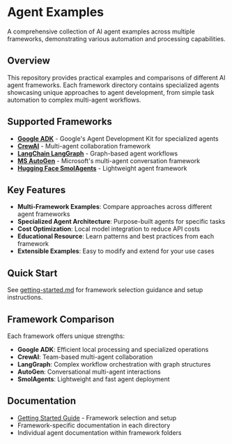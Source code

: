 # Agent Examples

A comprehensive collection of AI agent examples across multiple frameworks, demonstrating various automation and processing capabilities.

## Overview

This repository provides practical examples and comparisons of different AI agent frameworks. Each framework directory contains specialized agents showcasing unique approaches to agent development, from simple task automation to complex multi-agent workflows.

## Supported Frameworks

- **[Google ADK](Google%20ADK/)** - Google's Agent Development Kit for specialized agents
- **[CrewAI](CrewAI/)** - Multi-agent collaboration framework
- **[LangChain LangGraph](LangChain%20LangGraph/)** - Graph-based agent workflows
- **[MS AutoGen](MS%20AutoGen/)** - Microsoft's multi-agent conversation framework
- **[Hugging Face SmolAgents](Hugging%20Face%20SmolAgents/)** - Lightweight agent framework

## Key Features

- **Multi-Framework Examples**: Compare approaches across different agent frameworks
- **Specialized Agent Architecture**: Purpose-built agents for specific tasks
- **Cost Optimization**: Local model integration to reduce API costs
- **Educational Resource**: Learn patterns and best practices from each framework
- **Extensible Examples**: Easy to modify and extend for your use cases

## Quick Start

See [getting-started.md](getting-started.md) for framework selection guidance and setup instructions.

## Framework Comparison

Each framework offers unique strengths:
- **Google ADK**: Efficient local processing and specialized operations
- **CrewAI**: Team-based multi-agent collaboration
- **LangGraph**: Complex workflow orchestration with graph structures
- **AutoGen**: Conversational multi-agent interactions
- **SmolAgents**: Lightweight and fast agent deployment

## Documentation

- [Getting Started Guide](getting-started.md) - Framework selection and setup
- Framework-specific documentation in each directory
- Individual agent documentation within framework folders
